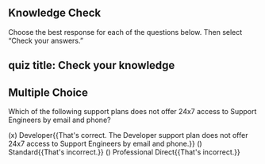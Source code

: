 ## Knowledge Check

Choose the best response for each of the questions below. Then select “Check your answers.”

## quiz title: Check your knowledge

## Multiple Choice

Which of the following support plans does not offer 24x7 access to Support Engineers by email and phone?

(x) Developer{{That's correct. The Developer support plan does not offer 24x7 access to Support Engineers by email and phone.}}
() Standard{{That's incorrect.}}
() Professional Direct{{That's incorrect.}}
